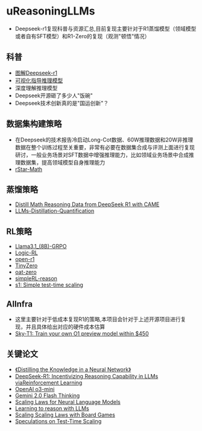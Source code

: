 # uReasoningLLMs
* Deepseek-r1复现科普与资源汇总,目前复现主要针对于R1蒸馏模型（领域模型或者自有SFT模型）和R1-Zero的复现（观测"顿悟"情况）
## 科普
* [图解Deepseek-r1](https://zhuanlan.zhihu.com/p/22070707889)
* [可视化指导推理模型](https://zhuanlan.zhihu.com/p/22193737362)
* 深度理解推理模型
* Deepseek开源砸了多少人"饭碗"
* Deepseek技术创新真的是"国运创新"？
## 数据集构建策略
* 在Deepseek的技术报告冷启动Long-Cot数据、60W推理数据和20W非推理数据在整个训练过程至关重要，非常有必要在数据集合成与评测上面进行复现研讨，一般业务场景对SFT数据中增强推理能力，比如领域业务场景中合成推理数据集，提高领域模型自身推理能力
* [rStar-Math](https://github.com/microsoft/rStar)
## 蒸馏策略
* [Distill Math Reasoning Data from DeepSeek R1 with CAME](https://docs.camel-ai.org/cookbooks/data_generation/distill_math_reasoning_data_from_deepseek_r1.html)
* [LLMs-Distillation-Quantification](https://github.com/Aegis1863/LLMs-Distillation-Quantification/tree/main)
## RL策略
* [Llama3.1_(8B)-GRPO](https://colab.research.google.com/github/unslothai/notebooks/blob/main/nb/Llama3.1_(8B)-GRPO.ipynb#scrollTo=XjjUb0hqE6nm)
* [Logic-RL](https://github.com/Unakar/Logic-RL)
* [open-r1](https://github.com/huggingface/open-r1)
* [TinyZero](https://github.com/Jiayi-Pan/TinyZero)
* [oat-zero](https://oatllm.notion.site/oat-zero)
* [simpleRL-reason](https://github.com/hkust-nlp/simpleRL-reason)
* [s1: Simple test-time scaling](https://github.com/simplescaling/s1)
## AIInfra
* 这里主要针对于低成本复现R1的策略,本项目会针对于上述开源项目进行复现，并且具体给出对应的硬件成本估算
* [Sky-T1: Train your own O1 preview model within $450](https://novasky-ai.github.io/posts/sky-t1/)
## 关键论文
* [《Distilling the Knowledge in a Neural Network》](https://arxiv.org/abs/1503.02531)
* [DeepSeek-R1: Incentivizing Reasoning Capability in LLMs viaReinforcement Learning](https://github.com/deepseek-ai/DeepSeek-R1/blob/main/DeepSeek_R1.pdf)
* [OpenAI o3-mini](https://openai.com/index/openai-o3-mini/)
* [Gemini 2.0 Flash Thinking](https://deepmind.google/technologies/gemini/flash-thinking/)
* [Scaling Laws for Neural Language Models](https://arxiv.org/abs/2001.08361)
* [Learning to reason with LLMs](https://openai.com/index/learning-to-reason-with-llms/)
* [Scaling Scaling Laws with Board Games](https://arxiv.org/abs/2104.03113)
* [Speculations on Test-Time Scaling](https://srush.github.io/awesome-o1/o1-tutorial.pdf)
